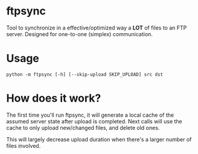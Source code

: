 # ftpsync

Tool to synchronize in a effective/optimized way a **LOT** of files to an FTP server.
Designed for one-to-one (simplex) communication.

# Usage

``python -m ftpsync [-h] [--skip-upload SKIP_UPLOAD] src dst``

# How does it work?

The first time you'll run ftpsync, it will generate a local cache of the assumed server state after upload is completed.
Next calls will use the cache to only upload new/changed files, and delete old ones.

This will largely decrease upload duration when there's a larger number of files involved. 